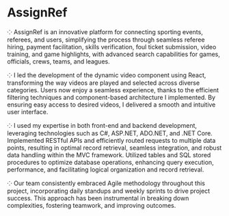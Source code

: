 # AssignRef

⁘ AssignRef is an innovative platform for connecting sporting events, referees, and users, simplifying the process through seamless referee hiring, payment facilitation, skills verification, foul ticket submission, video training, and game highlights, with advanced search capabilities for games, officials, crews, teams, and leagues. 

⁘ I led the development of the dynamic video component using React, transforming the way videos are played and selected across diverse categories. Users now enjoy a seamless experience, thanks to the efficient filtering techniques and component-based architecture I implemented. By ensuring easy access to desired videos, I delivered a smooth and intuitive user interface.

⁘ I used my expertise in both front-end and backend development, leveraging technologies such as C#, ASP.NET, ADO.NET, and .NET Core. Implemented RESTful APIs and efficiently routed requests to multiple data points, resulting in optimal record retrieval, seamless integration, and robust data handling within the MVC framework. Utilized tables and SQL stored procedures to optimize database operations, enhancing query execution, performance, and facilitating logical organization and record retrieval.

⁘ Our team consistently embraced Agile methodology throughout this project, incorporating daily standups and weekly sprints to drive project success. This approach has been instrumental in breaking down complexities, fostering teamwork, and improving outcomes.
